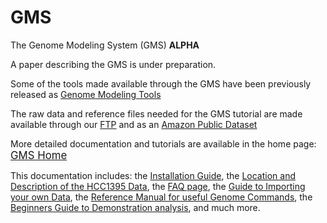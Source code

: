 GMS
===

The Genome Modeling System (GMS) **ALPHA**

A paper describing the GMS is under preparation.

Some of the tools made available through the GMS have been previously released as <a href="http://gmt.genome.wustl.edu/">Genome Modeling Tools</a>

The raw data and reference files needed for the GMS tutorial are made available through our <a href="https://xfer.genome.wustl.edu/gxfer1/project/gms/testdata/">FTP</a> and as an <a href="https://gmsdata.s3.amazonaws.com/">Amazon Public Dataset</a>

More detailed documentation and tutorials are available in the home page: <big><a href="https://github.com/genome/gms/wiki">GMS Home</a></big>

This documentation includes:
the <a href="https://github.com/genome/gms/wiki/Install">Installation Guide</a>, 
the <a href="https://github.com/genome/gms/wiki/HCC1395-WGS-Exome-RNA-Seq-Data">Location and Description of the HCC1395 Data</a>, 
the <a href="https://github.com/genome/gms/wiki/FAQ">FAQ page</a>,
the <a href="https://github.com/genome/gms/wiki/Beginner%27s-Guide-to-the-Demonstration-Analysis">Guide to Importing your own Data</a>, 
the <a href="https://github.com/genome/gms/wiki/Useful-GMS-Commands">Reference Manual for useful Genome Commands</a>, 
the <a href="https://github.com/genome/gms/wiki/Beginner%27s-Guide-to-the-Demonstration-Analysis">Beginners Guide to Demonstration analysis</a>, 
and much more.

